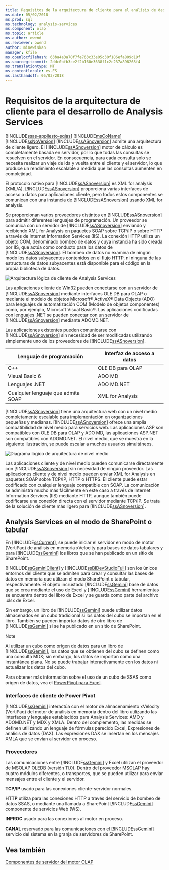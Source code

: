 ```yaml
---
title: Requisitos de la arquitectura de cliente para el análisis de desarrollo de servicios | Documentos de Microsoft
ms.date: 05/02/2018
ms.prod: sql
ms.technology: analysis-services
ms.component: olap
ms.topic: article
ms.author: owend
ms.reviewer: owend
author: minewiskan
manager: kfile
ms.openlocfilehash: 63ba4a3a70f7fe763c33e05c30f186efa809d19f
ms.sourcegitcommit: 2ddc0bfb3ce2f2b160e3638f1c2c237a898263f4
ms.translationtype: MT
ms.contentlocale: es-ES
ms.lasthandoff: 05/03/2018
---
```

# <a name="client-architecture-requirements-for-analysis-services-development"></a>Requisitos de la arquitectura de cliente para el desarrollo de Analysis Services
[!INCLUDE[ssas-appliesto-sqlas](../../../includes/ssas-appliesto-sqlas.md)]
  [!INCLUDE[msCoName](../../../includes/msconame-md.md)] [!INCLUDE[ssNoVersion](../../../includes/ssnoversion-md.md)] [!INCLUDE[ssASnoversion](../../../includes/ssasnoversion-md.md)] admite una arquitectura de cliente ligero. El [!INCLUDE[ssASnoversion](../../../includes/ssasnoversion-md.md)] motor de cálculo es completamente basada en servidor, por lo que todas las consultas se resuelven en el servidor. En consecuencia, para cada consulta solo se necesita realizar un viaje de ida y vuelta entre el cliente y el servidor, lo que produce un rendimiento escalable a medida que las consultas aumenten en complejidad.   
  
 El protocolo nativo para [!INCLUDE[ssASnoversion](../../../includes/ssasnoversion-md.md)] es XML for analysis (XML/A). [!INCLUDE[ssASnoversion](../../../includes/ssasnoversion-md.md)] proporciona varias interfaces de acceso a datos para aplicaciones cliente, pero todos estos componentes se comunican con una instancia de [!INCLUDE[ssASnoversion](../../../includes/ssasnoversion-md.md)] usando XML for analysis.  
  
 Se proporcionan varios proveedores distintos en [!INCLUDE[ssASnoversion](../../../includes/ssasnoversion-md.md)] para admitir diferentes lenguajes de programación. Un proveedor se comunica con un servidor de [!INCLUDE[ssASnoversion](../../../includes/ssasnoversion-md.md)] enviando y recibiendo XML for Analysis en paquetes SOAP sobre TCP/IP o sobre HTTP a través de Internet Information Services (IIS). La conexión HTTP utiliza un objeto COM, denominado bombeo de datos y cuya instancia ha sido creada por IIS, que actúa como conducto para los datos de [!INCLUDE[ssASnoversion](../../../includes/ssasnoversion-md.md)]. El bombeo de datos no examina de ningún modo los datos subyacentes contenidos en el flujo HTTP, ni ninguna de las estructuras de datos subyacentes está disponible para el código en la propia biblioteca de datos.  
  
 ![Arquitectura lógica de cliente de Analysis Services](../../../analysis-services/multidimensional-models/olap-physical/media/as-clientarch9.gif "arquitectura lógica de cliente de Analysis Services")  
  
 Las aplicaciones cliente de Win32 pueden conectarse con un servidor de [!INCLUDE[ssASnoversion](../../../includes/ssasnoversion-md.md)] mediante interfaces OLE DB para OLAP o mediante el modelo de objetos Microsoft® ActiveX® Data Objects (ADO) para lenguajes de automatización COM (Modelo de objetos componentes) como, por ejemplo, Microsoft Visual Basic®. Las aplicaciones codificadas con lenguajes .NET se pueden conectar con un servidor de [!INCLUDE[ssASnoversion](../../../includes/ssasnoversion-md.md)] mediante ADOMD.NET.  
  
 Las aplicaciones existentes pueden comunicarse con [!INCLUDE[ssASnoversion](../../../includes/ssasnoversion-md.md)] sin necesidad de ser modificadas utilizando simplemente uno de los proveedores de [!INCLUDE[ssASnoversion](../../../includes/ssasnoversion-md.md)].  
  
|Lenguaje de programación|Interfaz de acceso a datos|  
|--------------------------|---------------------------|  
|C++|OLE DB para OLAP|  
|Visual Basic 6|ADO MD|  
|Lenguajes .NET|ADO MD.NET|  
|Cualquier lenguaje que admita SOAP|XML for Analysis|  
  
 [!INCLUDE[ssASnoversion](../../../includes/ssasnoversion-md.md)] tiene una arquitectura web con un nivel medio completamente escalable para implementación en organizaciones pequeñas y medianas. [!INCLUDE[ssASnoversion](../../../includes/ssasnoversion-md.md)] ofrece una amplia compatibilidad de nivel medio para servicios web. Las aplicaciones ASP son compatibles con OLE DB para OLAP y ADO MD, las aplicaciones ASP.NET son compatibles con ADOMD.NET. El nivel medio, que se muestra en la siguiente ilustración, se puede escalar a muchos usuarios simultáneos.  
  
 ![Diagrama lógico de arquitectura de nivel medio](../../../analysis-services/multidimensional-models/olap-physical/media/as-midtierarch9.gif "diagrama lógico de arquitectura de nivel intermedio")  
  
 Las aplicaciones cliente y de nivel medio pueden comunicarse directamente con [!INCLUDE[ssASnoversion](../../../includes/ssasnoversion-md.md)] sin necesidad de ningún proveedor. Las aplicaciones cliente y de nivel medio pueden enviar XML for Analysis en paquetes SOAP sobre TCP/IP, HTTP o HTTPS. El cliente puede estar codificado con cualquier lenguaje compatible con SOAP. La comunicación se administra mucho más fácilmente en este caso a través de Internet Information Services (IIS) mediante HTTP, aunque también puede codificarse una conexión directa con el servidor mediante TCP/IP. Se trata de la solución de cliente más ligero para [!INCLUDE[ssASnoversion](../../../includes/ssasnoversion-md.md)].  
  
## <a name="analysis-services-in-tabular-or-sharepoint-mode"></a>Analysis Services en el modo de SharePoint o tabular  
 En [!INCLUDE[ssCurrent](../../../includes/sscurrent-md.md)], se puede iniciar el servidor en modo de motor (VertiPaq) de análisis en memoria xVelocity para bases de datos tabulares y para [!INCLUDE[ssGemini](../../../includes/ssgemini-md.md)] los libros que se han publicado en un sitio de SharePoint.  
  
 [!INCLUDE[ssGeminiClient](../../../includes/ssgeminiclient-md.md)] y [!INCLUDE[ssBIDevStudioFull](../../../includes/ssbidevstudiofull-md.md)] son los únicos entornos del cliente que se admiten para crear y consultar las bases de datos en memoria que utilizan el modo SharePoint o tabular, respectivamente. El objeto incrustado [!INCLUDE[ssGemini](../../../includes/ssgemini-md.md)] base de datos que se crea mediante el uso de Excel y [!INCLUDE[ssGemini](../../../includes/ssgemini-md.md)] herramientas se encuentra dentro del libro de Excel y se guarda como parte del archivo .xlsx de Excel.  
  
 Sin embargo, un libro de [!INCLUDE[ssGemini](../../../includes/ssgemini-md.md)] puede utilizar datos almacenados en un cubo tradicional si los datos del cubo se importan en el libro. También se pueden importar datos de otro libro de [!INCLUDE[ssGemini](../../../includes/ssgemini-md.md)] si se ha publicado en un sitio de SharePoint.  
  
> [!NOTE]  
>  Al utilizar un cubo como origen de datos para un libro de [!INCLUDE[ssGemini](../../../includes/ssgemini-md.md)], los datos que se obtienen del cubo se definen como una consulta MDX; sin embargo, los datos se importan como una instantánea plana. No se puede trabajar interactivamente con los datos ni actualizar los datos del cubo.  
  
 Para obtener más información sobre el uso de un cubo de SSAS como origen de datos, vea el [PowerPivot para Excel](http://go.microsoft.com/fwlink/?LinkId=164234).  
  
### <a name="interfaces-for-power-pivot-client"></a>Interfaces de cliente de Power Pivot  
 [!INCLUDE[ssGemini](../../../includes/ssgemini-md.md)] interactúa con el motor de almacenamiento xVelocity (VertiPaq) del motor de análisis en memoria dentro del libro utilizando las interfaces y lenguajes establecidos para Analysis Services: AMO y ADOMD.NET y MDX y XMLA. Dentro del complemento, las medidas se definen utilizando un lenguaje de fórmulas parecido Excel, Expresiones de análisis de datos (DAX). Las expresiones DAX se insertan en los mensajes XMLA que se envían al servidor en proceso.  
  
### <a name="providers"></a>Proveedores  
 Las comunicaciones entre [!INCLUDE[ssGemini](../../../includes/ssgemini-md.md)] y Excel utilizan el proveedor de MSOLAP OLEDB (versión 11.0). Dentro del proveedor MSOLAP hay cuatro módulos diferentes, o transportes, que se pueden utilizar para enviar mensajes entre el cliente y el servidor.  
  
 **TCP/IP** usado para las conexiones cliente-servidor normales.  
  
 **HTTP** utiliza para las conexiones HTTP a través del servicio de bombeo de datos SSAS, o mediante una llamada a SharePoint [!INCLUDE[ssGemini](../../../includes/ssgemini-md.md)] componente de servicios Web (WS).  
  
 **INPROC** usado para las conexiones al motor en proceso.  
  
 **CANAL** reservado para las comunicaciones con el [!INCLUDE[ssGemini](../../../includes/ssgemini-md.md)] servicio del sistema en la granja de servidores de SharePoint.  
  
## <a name="see-also"></a>Vea también  
 [Componentes de servidor del motor OLAP](../../../analysis-services/multidimensional-models/olap-physical/olap-engine-server-components.md)  
  
  
